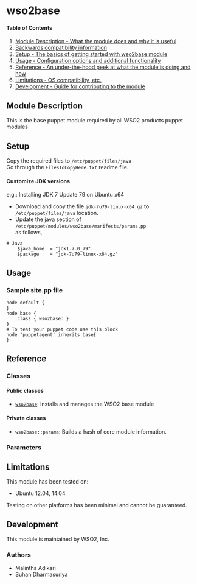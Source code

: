 # wso2base  

#### Table of Contents  

1. [Module Description - What the module does and why it is useful](#module-description)
2. [Backwards compatibility information](#backwards-compatibility)
3. [Setup - The basics of getting started with wso2base module](#setup)
4. [Usage - Configuration options and additional functionality](#usage)
5. [Reference - An under-the-hood peek at what the module is doing and how](#reference)
6. [Limitations - OS compatibility, etc.](#limitations)
7. [Development - Guide for contributing to the module](#development)

## Module Description

This is the base puppet module required by all WSO2 products puppet modules  

## Setup
Copy the required files to ```/etc/puppet/files/java```  
Go through the ```FilesToCopyHere.txt``` readme file.
   
#### Customize JDK versions
e.g.: Installing JDK 7 Update 79 on Ubuntu x64  
* Download and copy the file ```jdk-7u79-linux-x64.gz``` to  ```/etc/puppet/files/java``` location.  
* Update the java section of ```/etc/puppet/modules/wso2base/manifests/params.pp```   
as follows,  
```
# Java
    $java_home  = "jdk1.7.0_79"
    $package    = "jdk-7u79-linux-x64.gz"
```

## Usage

### Sample site.pp file
```
node default {  
}  
node base {  
    class { wso2base: }  
}  
# To test your puppet code use this block  
node 'puppetagent' inherits base{  
}   
```

## Reference

### Classes

#### Public classes

* [`wso2base`](#wso2base): Installs and manages the WSO2 base module

#### Private classes

* `wso2base::params`: Builds a hash of core module information.

### Parameters


## Limitations

This module has been tested on:

* Ubuntu 12.04, 14.04

Testing on other platforms has been minimal and cannot be guaranteed.

## Development

This module is maintained by WSO2, Inc.

### Authors

* Malintha Adikari
* Suhan Dharmasuriya

